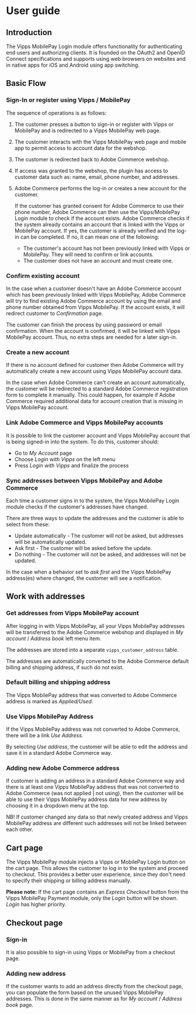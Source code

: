 <!-- START_METADATA
---
title: Vipps/MobilePay Login for Adobe Commerce user guide
sidebar_label: User guide
sidebar_position: 30
hide_table_of_contents: true
pagination_next: null
pagination_prev: null
---
END_METADATA -->

# User guide

## Introduction

The Vipps MobilePay Login module offers functionality for authenticating end users and authorizing clients.
It is founded on the OAuth2 and OpenID Connect specifications
and supports using web browsers on websites and in native apps for iOS and Android using app switching.

## Basic Flow

### Sign-In or register using Vipps / MobilePay

The sequence of operations is as follows:

1. The customer presses a button to sign-in or register with Vipps or MobilePay and is redirected to a Vipps MobilePay web page.
1. The customer interacts with the Vipps MobilePay web page and mobile app to permit access to account data for the webshop.
1. The customer is redirected back to Adobe Commerce webshop.
1. If access was granted to the webshop, the plugin has access to customer data such as: name, email, phone number, and addresses.
1. Adobe Commerce performs the log-in or creates a new account for the customer.

    If the customer has granted consent for Adobe Commerce to use their phone number, Adobe Commerce can then use the Vipps/MobilePay Login module to check if the account exists.
    Adobe Commerce checks if the system already contains an account that is linked with the Vipps or MobilePay account. If yes, the customer is already verified and the log-in can be completed.
    If no, it can mean one of the following:

    * The customer's account has not been previously linked with Vipps or MobilePay. They will need to confirm or link accounts.
    * The customer does not have an account and must create one.

### Confirm existing account

In the case when a customer doesn't have an Adobe Commerce account which has been previously linked with Vipps MobilePay,
Adobe Commerce will try to find existing Adobe Commerce account by using the email and phone number obtained from Vipps MobilePay.
If the account exists, it will redirect customer to *Confirmation* page.

The customer can finish the process by using password or email confirmation.
When the account is confirmed, it will be linked with Vipps MobilePay account. Thus, no extra steps are needed for a later sign-in.

<!--![Confirmation page](docs/images/confirmation.png)-->

### Create a new account

If there is no account defined for customer then Adobe Commerce will try automatically create a new account using Vipps MobilePay account data.

In the case when Adobe Commerce can't create an account automatically, the customer will be redirected to a standard Adobe Commerce registration form to complete it manually.
This could happen, for example if Adobe Commerce required additional data for account creation that is missing in Vipps MobilePay account.

### Link Adobe Commerce and Vipps MobilePay accounts

It is possible to link the customer account and Vipps MobilePay account that is being signed-in into the system.
To do this, customer should:

* Go to *My Account* page
* Choose *Login with Vipps* on the left menu
* Press *Login with Vipps* and finalize the process

<!--![Log in with Vipps](account-login-with-vipps.png)-->

### Sync addresses between Vipps MobilePay and Adobe Commerce

Each time a customer signs in to the system, the Vipps MobilePay Login module checks if the customer's addresses have changed.

There are three ways to update the addresses and the customer is able to select from these:

* Update automatically - The customer will not be asked, but addresses will be automatically updated.
* Ask first - The customer will be asked before the update.
* Do nothing - The customer will not be asked, and addresses will not be updated.

<!--![Logged-in with Vipps](account-logged-in-with-vipps.png)-->

In the case when a behavior set to *ask first* and the Vipps MobilePay address(es) where changed, the customer will see a notification.


## Work with addresses

### Get addresses from Vipps MobilePay account

After logging in with Vipps MobilePay, all your Vipps MobilePay addresses will be transferred to the Adobe Commerce webshop and displayed in *My account* / *Address book* left menu item.

The addresses are stored into a separate `vipps_customer_address` table.

The addresses are automatically converted to the Adobe Commerce default billing and shipping address, if such do not exist.

### Default billing and shipping address

The Vipps MobilePay address that was converted to Adobe Commerce address is marked as *Applied/Used*.

<!--![applied addresses](account-vipps-addresses-applied.png)-->

### Use Vipps MobilePay Address

If the Vipps MobilePay address was not converted to Adobe Commerce, there will be a link *Use Address*.

<!--![not applied addresses](account-vipps-addresses-not-applied.png)-->

By selecting *Use address*, the customer will be able to edit the address and save it in a standard Adobe Commerce way.

<!--![Edit address](account-edit-vipps-address.png)-->

### Adding new Adobe Commerce address

If customer is adding an address in a standard Adobe Commerce way and there is at least one Vipps MobilePay address that was not converted to Adobe Commerce (was not applied | not using), then the customer will be able to use their Vipps MobilePay address data for new address by choosing it in a dropdown menu at the top.

<!--![Choose address](account-choose-vipps-address.png)-->

NB! If customer changed any data so that newly created address and Vipps MobilePay address are different such addresses will not be linked between each other.

## Cart page

The Vipps MobilePay module injects a Vipps or MobilePay Login button on the cart page. This allows the customer to log in to the system and proceed to checkout.
This provides a better user experience, since they don't need to specify their shipping or billing address manually.

**Please note:** If the cart page contains an *Express Checkout* button from the Vipps MobilePay Payment module, only the *Login* button will be shown. *Login* has higher priority.

## Checkout page

### Sign-in

It is also possible to sign-in using Vipps or MobilePay from a checkout page.

<!--![Checkout Login](checkout-vipps-login.png)-->

### Adding new address

If the customer wants to add an address directly from the checkout page, you can populate the form based on the unused Vipps MobilePay addresses.
This is done in the same manner as for *My account* / *Address book* page.

<!--![Checkout new address](checkout-new-address.png)-->
